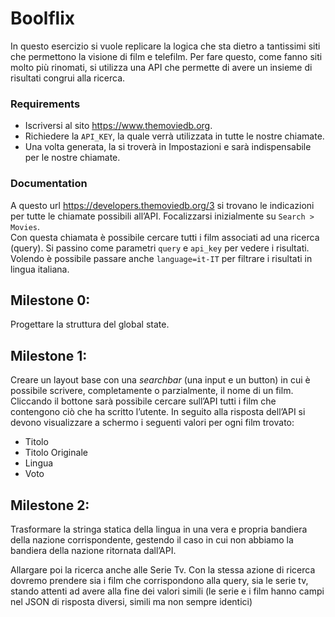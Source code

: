 # Boolflix
In questo esercizio si vuole replicare la logica che sta dietro a tantissimi siti che permettono la visione di film e telefilm.
Per fare questo, come fanno siti molto più rinomati, si utilizza una API che permette di avere un insieme di risultati congrui alla ricerca.

### Requirements
- Iscriversi al sito https://www.themoviedb.org. 
- Richiedere la `API_KEY`, la quale verrà utilizzata in tutte le nostre chiamate.
- Una volta generata, la si troverà in Impostazioni e sarà indispensabile per le nostre chiamate.

### Documentation 
A questo url https://developers.themoviedb.org/3 si trovano le indicazioni per tutte le chiamate possibili all’API. Focalizzarsi inizialmente su `Search > Movies`.   
Con questa chiamata è possibile cercare tutti i film associati ad una ricerca (query).  Si passino come parametri `query` e `api_key` per vedere i risultati. Volendo è possibile passare anche `language=it-IT` per filtrare i risultati in lingua italiana.

## Milestone 0:
Progettare la struttura del global state.

## Milestone 1:
Creare un layout base con una *searchbar* (una input e un button) in cui è possibile scrivere, completamente o parzialmente, il nome di un film. Cliccando il  bottone sarà possibile cercare sull’API tutti i film che contengono ciò che ha scritto l’utente.
In seguito alla risposta dell’API si devono visualizzare a schermo i seguenti valori per ogni film trovato: 
- Titolo
- Titolo Originale
- Lingua
- Voto

## Milestone 2:
Trasformare la stringa statica della lingua in una vera e propria bandiera della nazione corrispondente, gestendo il caso in cui non abbiamo la bandiera della nazione ritornata dall’API.

Allargare poi la ricerca anche alle Serie Tv. Con la stessa azione di ricerca dovremo prendere sia i film che corrispondono alla query, sia le serie tv, stando attenti ad avere alla fine dei valori simili (le serie e i film hanno campi nel JSON di risposta diversi, simili ma non sempre identici)

<!-- ## Milestone 3:
In questa milestone come prima cosa aggiungiamo la copertina del film o della serie al nostro elenco. Ci viene passata dall’API solo la parte finale dell’URL, questo perché poi potremo generare da quella porzione di URL tante dimensioni diverse. Dovremo prendere quindi l’URL base delle immagini di TMDB: https://image.tmdb.org/t/p/ per poi aggiungere la dimensione che vogliamo generare (troviamo tutte le dimensioni possibili a questo link: https://www.themoviedb.org/talk/53c11d4ec3a3684cf4006400) per poi aggiungere la parte finale dell’URL passata dall’API.
Esempio di URL:
https://image.tmdb.org/t/p/w342/wwemzKWzjKYJFfCeiB57q3r4Bcm.png

Trasformiamo poi il voto da 1 a 10 decimale in un numero intero da 1 a 5, così da permetterci di stampare a schermo un numero di stelle piene che vanno da 1 a 5, lasciando le restanti vuote (troviamo le icone in FontAwesome).
Arrotondiamo sempre per eccesso all’unità successiva, non gestiamo icone mezze piene (o mezze vuote :P)

## Milestone 4:
Trasformiamo quello che abbiamo fatto fino ad ora in una vera e propria webapp, creando un layout completo simil-Netflix:
Un header che contiene logo e search bar
Dopo aver ricercato qualcosa nella searchbar, i risultati appaiono sotto forma di “card” in cui lo sfondo è rappresentato dall’immagine di copertina (consiglio la poster_path con w342)
Andando con il mouse sopra una card (on hover), appaiono le informazioni aggiuntive già prese nei punti precedenti più la overview -->
